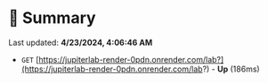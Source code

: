 # 📖 Summary
Last updated: **4/23/2024, 4:06:46 AM**

- `GET` [https://jupiterlab-render-0pdn.onrender.com/lab?](https://jupiterlab-render-0pdn.onrender.com/lab?) - **Up** (186ms)

